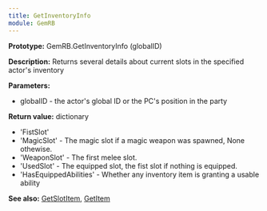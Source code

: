 ```yaml
---
title: GetInventoryInfo
module: GemRB
---
```


**Prototype:** GemRB.GetInventoryInfo (globalID)

**Description:** Returns several details about current slots in the specified actor's inventory

**Parameters:**
  * globalID - the actor's global ID or the PC's position in the party

**Return value:** dictionary
  * 'FistSlot'
  * 'MagicSlot' - The magic slot if a magic weapon was spawned, None othewise.
  * 'WeaponSlot' - The first melee slot.
  * 'UsedSlot' - The equipped slot, the fist slot if nothing is equipped.
  * 'HasEquippedAbilities' - Whether any inventory item is granting a usable ability

**See also:** [GetSlotItem](GetSlotItem.md), [GetItem](GetItem.md)

